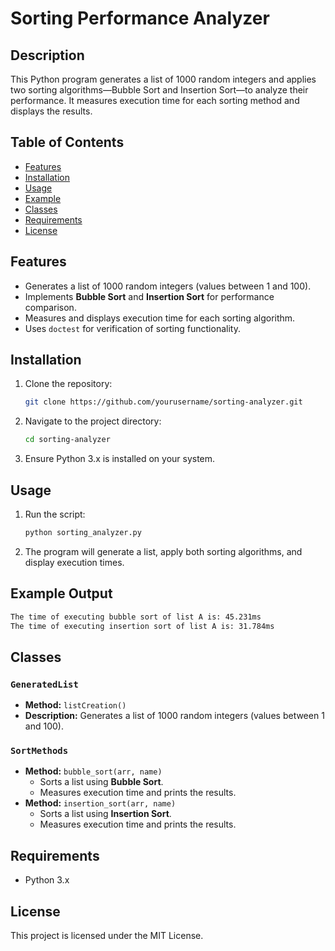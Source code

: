 # Sorting Performance Analyzer

## Description
This Python program generates a list of 1000 random integers and applies two sorting algorithms—Bubble Sort and Insertion Sort—to analyze their performance. It measures execution time for each sorting method and displays the results.

## Table of Contents
- [Features](#features)
- [Installation](#installation)
- [Usage](#usage)
- [Example](#example)
- [Classes](#classes)
- [Requirements](#requirements)
- [License](#license)

## Features
- Generates a list of 1000 random integers (values between 1 and 100).
- Implements **Bubble Sort** and **Insertion Sort** for performance comparison.
- Measures and displays execution time for each sorting algorithm.
- Uses `doctest` for verification of sorting functionality.

## Installation
1. Clone the repository:
   ```sh
   git clone https://github.com/yourusername/sorting-analyzer.git
   ```
2. Navigate to the project directory:
   ```sh
   cd sorting-analyzer
   ```
3. Ensure Python 3.x is installed on your system.

## Usage
1. Run the script:
   ```sh
   python sorting_analyzer.py
   ```
2. The program will generate a list, apply both sorting algorithms, and display execution times.

## Example Output
```sh
The time of executing bubble sort of list A is: 45.231ms
The time of executing insertion sort of list A is: 31.784ms
```

## Classes
### `GeneratedList`
- **Method:** `listCreation()`
- **Description:** Generates a list of 1000 random integers (values between 1 and 100).

### `SortMethods`
- **Method:** `bubble_sort(arr, name)`
  - Sorts a list using **Bubble Sort**.
  - Measures execution time and prints the results.
- **Method:** `insertion_sort(arr, name)`
  - Sorts a list using **Insertion Sort**.
  - Measures execution time and prints the results.

## Requirements
- Python 3.x

## License
This project is licensed under the MIT License.

